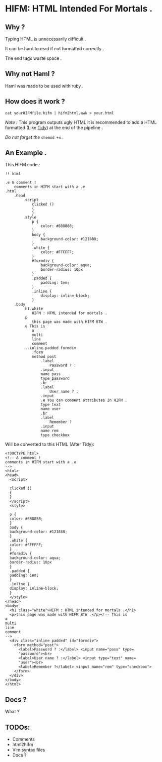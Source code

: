 # HIFM: HTML Intended For Mortals .

## Why ? 

Typing HTML is unnecessarily difficult .

It can be hard to read if not formatted correctly .

The end tags waste space .

## Why not Haml ?

Haml was made to be used with ruby .

## How does it work ?

`cat yourHIFMfile.hifm | hifm2html.awk > your.html`

*Note :* This program outputs ugly HTML it is recommended to add a HTML
formatted (Like [Tidy](https://www.github.com/htacg/tidy-html5)) at the end of the
pipeline .

*Do not forget the* `chemod +x` *.*

## An Example .

This HIFM code :

    !! html

    .e A comment !
        comments in HIFM start with a .e
    .html
        .head
            .script
                clicked ()
                {
                }
            .style
                p {
                    color: #888888;
                }
                body {
                    background-color: #121888;
                }
                .white {
                    color: #FFFFFF;
                }
                #formdiv {
                    background-color: aqua;
                    border-radius: 10px
                }
                .padded {
                    padding: 1em;
                }
                .inline {
                    display: inline-block;
                } 
        .body
            .h1.white
                HIFM : HTML intended for mortals .
            .p 
                this page was made with HIFM BTW .
            .e This is
                a 
                multi
                line
                comment
            ...inline.padded formdiv
                .form
                method post
                    .label
                        Password ? :
                    .input
                    name pass
                    type password
                    .br
                    .label
                        User name ? :
                    .input
                    .e You can comment attributes in HIFM .
                    type text
                    name user
                    .br
                    .label
                        Remember ?
                    .input
                    name rem
                    type checkbox

Will be converted to this HTML (After Tidy):

    <!DOCTYPE html>
    <!-- A comment !
    comments in HIFM start with a .e
    -->
    <html>
    <head>
      <script>

      clicked ()
      {
      }
      </script>
      <style>

      p {
      color: #888888;
      }
      body {
      background-color: #121888;
      }
      .white {
      color: #FFFFFF;
      }
      #formdiv {
      background-color: aqua;
      border-radius: 10px
      }
      .padded {
      padding: 1em;
      }
      .inline {
      display: inline-block;
      } 
      </style>
    </head>
    <body>
      <h1 class="white">HIFM : HTML intended for mortals .</h1>
      <p>this page was made with HIFM BTW .</p><!-- This is
    a 
    multi
    line
    comment
    -->
      <div class="inline padded" id="formdiv">
        <form method="post">
          <label>Password ? :</label> <input name="pass" type=
          "password"><br>
          <label>User name ? :</label> <input type="text" name=
          "user"><br>
          <label>Remember ?</label> <input name="rem" type="checkbox">
        </form>
      </div>
    </body>
    </html>

## Docs ?

What ?

## TODOs:

* Comments
* html2hifm
* Vim syntax files
* Docs ?
